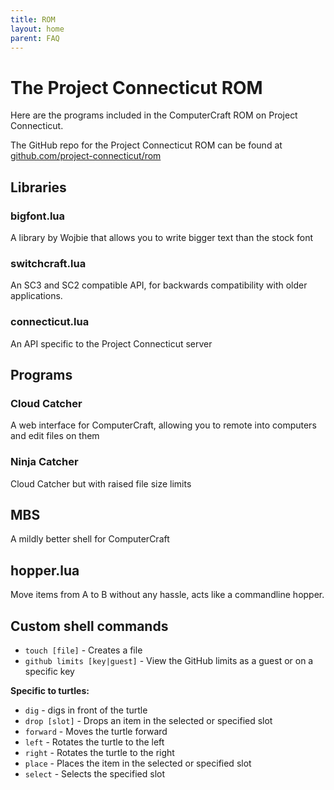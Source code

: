 ```yaml
---
title: ROM
layout: home
parent: FAQ
---
```


# The Project Connecticut ROM

Here are the programs included in the ComputerCraft ROM on Project Connecticut.

The GitHub repo for the Project Connecticut ROM can be found at [github.com/project-connecticut/rom](https://github.com/project-connecticut/rom)

## Libraries
### bigfont.lua
A library by Wojbie that allows you to write bigger text than the stock font

### switchcraft.lua
An SC3 and SC2 compatible API, for backwards compatibility with older applications.

### connecticut.lua
An API specific to the Project Connecticut server

## Programs
### Cloud Catcher
A web interface for ComputerCraft, allowing you to remote into computers and edit files on them

### Ninja Catcher
Cloud Catcher but with raised file size limits

## MBS
A mildly better shell for ComputerCraft

## hopper.lua
Move items from A to B without any hassle, acts like a commandline hopper.


## Custom shell commands
- `touch [file]` - Creates a file
- `github limits [key|guest]` - View the GitHub limits as a guest or on a specific key


**Specific to turtles:**
- `dig` - digs in front of the turtle
- `drop [slot]` - Drops an item in the selected or specified slot
- `forward` - Moves the turtle forward
- `left` - Rotates the turtle to the left
- `right` - Rotates the turtle to the right
- `place` - Places the item in the selected or specified slot
- `select` - Selects the specified slot
